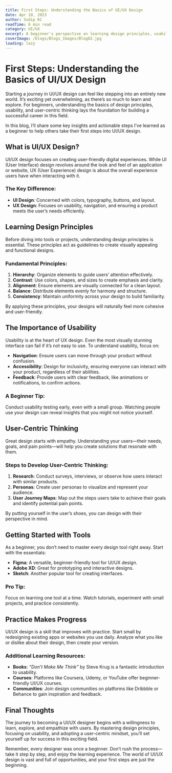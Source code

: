 ```yaml
---
title: First Steps: Understanding the Basics of UI/UX Design  
date: Apr 10, 2023 
author: Sudip KC  
readTime: 6 min read  
category: UI/UX  
excerpt: A beginner's perspective on learning design principles, usability, and user-centric thinking.  
coverImage: /blogs/Blogs_Images/Blog02.jpg
loading: lazy
---
```


# First Steps: Understanding the Basics of UI/UX Design  

Starting a journey in UI/UX design can feel like stepping into an entirely new world. It’s exciting yet overwhelming, as there’s so much to learn and explore. For beginners, understanding the basics of design principles, usability, and user-centric thinking lays the foundation for building a successful career in this field.  

In this blog, I’ll share some key insights and actionable steps I’ve learned as a beginner to help others take their first steps into UI/UX design.  

## **What is UI/UX Design?**  

UI/UX design focuses on creating user-friendly digital experiences. While UI (User Interface) design revolves around the look and feel of an application or website, UX (User Experience) design is about the overall experience users have when interacting with it.  

### The Key Difference:  
- **UI Design**: Concerned with colors, typography, buttons, and layout.  
- **UX Design**: Focuses on usability, navigation, and ensuring a product meets the user’s needs efficiently.  

## **Learning Design Principles**  

Before diving into tools or projects, understanding design principles is essential. These principles act as guidelines to create visually appealing and functional designs.  

### Fundamental Principles:  
1. **Hierarchy**: Organize elements to guide users’ attention effectively.  
2. **Contrast**: Use colors, shapes, and sizes to create emphasis and clarity.  
3. **Alignment**: Ensure elements are visually connected for a clean layout.  
4. **Balance**: Distribute elements evenly for harmony and structure.  
5. **Consistency**: Maintain uniformity across your design to build familiarity.  

By applying these principles, your designs will naturally feel more cohesive and user-friendly.  

## **The Importance of Usability**  

Usability is at the heart of UX design. Even the most visually stunning interface can fail if it’s not easy to use. To understand usability, focus on:  

- **Navigation**: Ensure users can move through your product without confusion.  
- **Accessibility**: Design for inclusivity, ensuring everyone can interact with your product, regardless of their abilities.  
- **Feedback**: Provide users with clear feedback, like animations or notifications, to confirm actions.  

### A Beginner Tip:  
Conduct usability testing early, even with a small group. Watching people use your design can reveal insights that you might not notice yourself.  

## **User-Centric Thinking**  

Great design starts with empathy. Understanding your users—their needs, goals, and pain points—will help you create solutions that resonate with them.  

### Steps to Develop User-Centric Thinking:  
1. **Research**: Conduct surveys, interviews, or observe how users interact with similar products.  
2. **Personas**: Create user personas to visualize and represent your audience.  
3. **User Journey Maps**: Map out the steps users take to achieve their goals and identify potential pain points.  

By putting yourself in the user’s shoes, you can design with their perspective in mind.  

## **Getting Started with Tools**  

As a beginner, you don’t need to master every design tool right away. Start with the essentials:  
- **Figma**: A versatile, beginner-friendly tool for UI/UX design.  
- **Adobe XD**: Great for prototyping and interactive designs.  
- **Sketch**: Another popular tool for creating interfaces.  

### Pro Tip:  
Focus on learning one tool at a time. Watch tutorials, experiment with small projects, and practice consistently.  

## **Practice Makes Progress**  

UI/UX design is a skill that improves with practice. Start small by redesigning existing apps or websites you use daily. Analyze what you like or dislike about their design, then create your version.  

### Additional Learning Resources:  
- **Books**: *“Don’t Make Me Think”* by Steve Krug is a fantastic introduction to usability.  
- **Courses**: Platforms like Coursera, Udemy, or YouTube offer beginner-friendly UI/UX courses.  
- **Communities**: Join design communities on platforms like Dribbble or Behance to gain inspiration and feedback.  

## **Final Thoughts**  

The journey to becoming a UI/UX designer begins with a willingness to learn, explore, and empathize with users. By mastering design principles, focusing on usability, and adopting a user-centric mindset, you’ll set yourself up for success in this exciting field.  

Remember, every designer was once a beginner. Don’t rush the process—take it step by step, and enjoy the learning experience. The world of UI/UX design is vast and full of opportunities, and your first steps are just the beginning.
